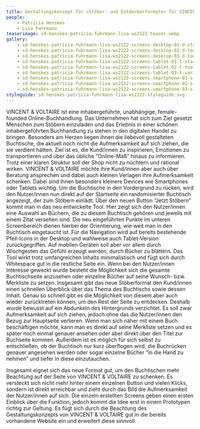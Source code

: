 ```yaml
---
title: Gestaltungskonzept für «Stöber- und Entdeckerformate» für VINCENT&VOLTAIRE
people:
    - Patricia Henskes
    - Lisa Fuhrmann
teaserimage: sd-henskes-patricia-fuhrmann-lisa-ws2122-teaser.webp
gallery:
    - sd-henskes-patricia-fuhrmann-lisa-ws2122-screens-desktop-01-d-start.webp
    - sd-henskes-patricia-fuhrmann-lisa-ws2122-screens-desktop-02-d-tool.webp
    - sd-henskes-patricia-fuhrmann-lisa-ws2122-screens-desktop-03-d-toolclicked.webp
    - sd-henskes-patricia-fuhrmann-lisa-ws2122-screens-tablet-01-t-start.webp
    - sd-henskes-patricia-fuhrmann-lisa-ws2122-screens-tablet-02-t-tool.webp
    - sd-henskes-patricia-fuhrmann-lisa-ws2122-screens-tablet-03-t-variant-toolclicked.webp
    - sd-henskes-patricia-fuhrmann-lisa-ws2122-screens-smartphone-01-s-start.webp
    - sd-henskes-patricia-fuhrmann-lisa-ws2122-screens-smartphone-02-s-tool.webp
    - sd-henskes-patricia-fuhrmann-lisa-ws2122-screens-smartphone-03-s-toolclicked.webp
styleguide: sd-henskes-patricia-fuhrmann-lisa-ws2122-styleguide.svg
---
```


VINCENT & VOLTAIRE ist eine inhabergeführte, unabhängige, female-founded Online-Buchhandlung. Das Unternehmen hat sich zum Ziel gesetzt Menschen zum Stöbern einzuladen und das Erlebnis in einer schönen inhabergeführten Buchhandlung zu stehen in den digitalen Handel zu bringen. Besonders am Herzen liegen ihnen die liebevoll gestalteten Buchtische, die aktuell noch nicht die Aufmerksamkeit auf sich ziehen, die sie verdient hätten.
Ziel ist es, die Kund/innen zu inspirieren, Emotionen zu transportieren und über das übliche “Online-Maß” hinaus zu informieren. Trotz einer klaren Struktur soll der Shop nicht zu nüchtern und rational wirken. VINCENT & VOLTAIRE möchte ihre Kund/innen aber auch über Beratung ansprechen und dabei auch kleinen Verlagen ihre Aufmerksamkeit schenken. Dabei sind ihnen besonders kleinere Devices wie Smartphones oder Tablets wichtig.
Um die Buchtische in den Vordergrund zu rücken, wird den Nutzer/innen nun direkt auf der Startseite ein randomisierter Buchtisch angezeigt, der zum Stöbern einlädt. Über den neuen Button “Jetzt Stöbern” kommt man in das neu entwickelte Tool. Hier zeigt sich den Nutzer/innen eine Auswahl an Büchern, die zu diesem Buchtisch gehören und jeweils mit einem Zitat versehen sind. Die neu eingeführten Punkte im unteren Screenbereich dienen hierbei der Orientierung, wie weit man in den Buchtisch eingetaucht ist. Für die Navigation wird auf bereits bestehende Pfeil-Icons in der Desktop und wahlweise auch Tablet-Version zurückgegriffen. Auf mobilen Geräten soll aber vor allem durch Wischgesten das Gefühl erzeugt werden, durch Bücher zu blättern. Das Tool wirkt trotz umfangreichen Inhalts minimalistisch und fügt sich durch Whitespace gut in die restliche Seite ein.
Wenn bei den Nutzer/innen Interesse geweckt wurde besteht die Möglichkeit sich die gesamte Buchtischseite anzusehen oder einzelne Bücher auf seine Wunsch- bzw. Merkliste zu setzen.
Insgesamt gibt das neue Stöberformat den Kund/innen einen schnellen Überblick über das Thema des Buchtischs sowie dessen Inhalt. Genau so schnell gibt es die Möglichkeit von diesem aber auch wieder zurücktreten können, um den Rest der Seite zu entdecken. Deshalb wurde bewusst auf ein Abdunkeln des Hintergrunds verzichtet. Es soll zwar Aufmerksamkeit auf sich ziehen, jedoch ohne das die Nutzer/innen den Bezug zur Hauptseite verlieren. Wenn man sich näher mit einem Buch beschäftigen möchte, kann man es direkt auf seine Merkliste setzen und es später noch einmal genauer ansehen oder aber direkt über den Titel zur Buchseite kommen.
Außerdem ist es möglich für sich selbst zu entschließen, ob der Buchtisch nur kurz überflogen wird, die Buchrücken genauer angesehen werden oder sogar einzelne Bücher “in die Hand zu nehmen” und tiefer in diese einzutauchen. 

Insgesamt eignet sich das neue Format gut, um den Buchtischen mehr Beachtung auf der Seite von VINCENT & VOLTAIRE zu schenken. Es versteckt sich nicht mehr hinter einem einzelnen Button und vielen Klicks, sondern ist direkt erreichbar und zieht durch das Bild die Aufmerksamkeit der Nutzer/innen auf sich. Die einzeln erstellten Screens geben einen ersten Einblick über die Funktion, jedoch kommt die Idee erst in einem Prototypen richtig zur Geltung. Es fügt sich durch die Beachtung des Gestaltungskonzepts von VINCENT & VOLTAIRE gut in die bereits vorhandene Website ein und erweitert diese sinnvoll. 
